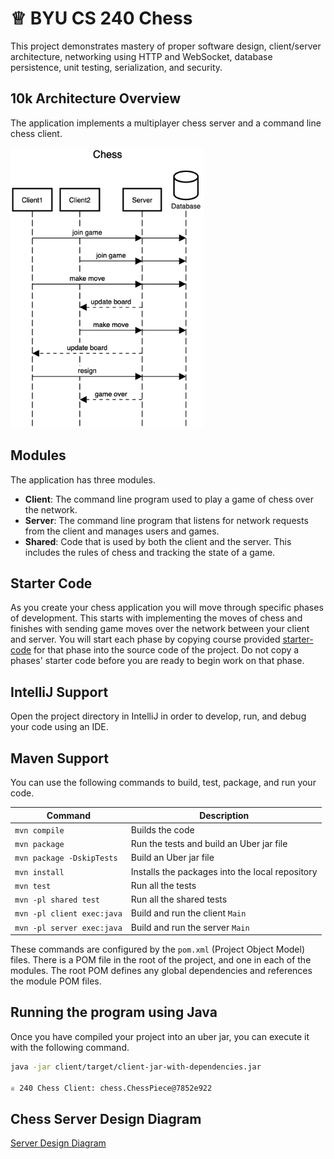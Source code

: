 # ♕ BYU CS 240 Chess

This project demonstrates mastery of proper software design, client/server architecture, networking using HTTP and WebSocket, database persistence, unit testing, serialization, and security.

## 10k Architecture Overview

The application implements a multiplayer chess server and a command line chess client.

[![Sequence Diagram](10k-architecture.png)](https://sequencediagram.org/index.html#initialData=C4S2BsFMAIGEAtIGckCh0AcCGAnUBjEbAO2DnBElIEZVs8RCSzYKrgAmO3AorU6AGVIOAG4jUAEyzAsAIyxIYAERnzFkdKgrFIuaKlaUa0ALQA+ISPE4AXNABWAexDFoAcywBbTcLEizS1VZBSVbbVc9HGgnADNYiN19QzZSDkCrfztHFzdPH1Q-Gwzg9TDEqJj4iuSjdmoMopF7LywAaxgvJ3FC6wCLaFLQyHCdSriEseSm6NMBurT7AFcMaWAYOSdcSRTjTka+7NaO6C6emZK1YdHI-Qma6N6ss3nU4Gpl1ZkNrZwdhfeByy9hwyBA7mIT2KAyGGhuSWi9wuc0sAI49nyMG6ElQQA)

## Modules

The application has three modules.

- **Client**: The command line program used to play a game of chess over the network.
- **Server**: The command line program that listens for network requests from the client and manages users and games.
- **Shared**: Code that is used by both the client and the server. This includes the rules of chess and tracking the state of a game.

## Starter Code

As you create your chess application you will move through specific phases of development. This starts with implementing the moves of chess and finishes with sending game moves over the network between your client and server. You will start each phase by copying course provided [starter-code](starter-code/) for that phase into the source code of the project. Do not copy a phases' starter code before you are ready to begin work on that phase.

## IntelliJ Support

Open the project directory in IntelliJ in order to develop, run, and debug your code using an IDE.

## Maven Support

You can use the following commands to build, test, package, and run your code.

| Command                    | Description                                     |
| -------------------------- | ----------------------------------------------- |
| `mvn compile`              | Builds the code                                 |
| `mvn package`              | Run the tests and build an Uber jar file        |
| `mvn package -DskipTests`  | Build an Uber jar file                          |
| `mvn install`              | Installs the packages into the local repository |
| `mvn test`                 | Run all the tests                               |
| `mvn -pl shared test`      | Run all the shared tests                        |
| `mvn -pl client exec:java` | Build and run the client `Main`                 |
| `mvn -pl server exec:java` | Build and run the server `Main`                 |

These commands are configured by the `pom.xml` (Project Object Model) files. There is a POM file in the root of the project, and one in each of the modules. The root POM defines any global dependencies and references the module POM files.

## Running the program using Java

Once you have compiled your project into an uber jar, you can execute it with the following command.

```sh
java -jar client/target/client-jar-with-dependencies.jar

♕ 240 Chess Client: chess.ChessPiece@7852e922
```

## Chess Server Design Diagram
[Server Design Diagram](https://sequencediagram.org/index.html?presentationMode=readOnly#initialData=IYYwLg9gTgBAwgGwJYFMB2YBQAHYUxIhK4YwDKKUAbpTngUSWDABLBoAmCtu+hx7ZhWqEUdPo0EwAIsDDAAgiBAoAzqswc5wAEbBVKGBx2ZM6MFACeq3ETQBzGAAYAdAE5M9qBACu2GADEaMBUljAASij2SKoWckgQaDAAFGQ+ymqqAJSBAO4AFkhgYoiopAC0AHzklDRQAFwwANoACgDyZAAqALowAPQ+BlAAOmgA3gBEg5TBALYoE-UTMBMANCu46rnQHIvLaysos8BICHsrAL6YwnUwVazsXJSNk9NQcwtLK+sTm6rbUF2XwOEyOJzOwKubE43Fg9xuokaUCiMWKUGSkWisUokQAjj41GAstdaqI7tVZPIlCp1I17CgwABVIbJN4fYmUxQZdTkow6eoAMSQnBgzMonJgOjCbOA80wnOpmTu8NJKkaaB8CAQJJEKl5Cu5qnqIGRchQYvRb05HO0ip592M9QUHA4oqGnJ1VDJ9wNNKNJpQZoUPjA+WSwBD+Wt8ttht5judruDoY9CL15Xu0KeDQiKOxUEiqk1WCzsOV1RuzxgryGH2WjX2Pwjoc6EAA1uh6ytLp7KOX4MhzI0AExOJyjGszWULGAN74rZv5VsdtBd-ZXdAcUxeXz+ALQdj0mAAGQg0SSqXSfpyAQKRRKg4qFdqVdaHR6-QM6gSaAnU1r07nCCfwAkC669nC1SllWk7vIBwI-CBOxAVCjxliquooI0CBnsKySnueeIErExJpoYPqxn6dIMharIAfMNpUnGDr8jAQoihaEpSjAMpysY-a+pkMZMX6-ZkY0nHaJ63rPphjQgPkKAgG2MBIAAZjA0Q0EkSGAjAxxgApajSemFKUZk8mmsUyZhou0aCfa1SOjAiYuZGqaquRmZoVWBHCoWxaYNBcIYXULwrLxnyNgukbLp2wIwFclYhdUpRDjAo5ODAE4RfRUXzhMi5xauCUbpw27eH4gReCg6AnmevjMLehTFJgaVPjU1CvtIACix49Z0PW9H0X6qD+oxFe26AQbywWNJNK5BT5kGdV6aowDh9iNfhDUhkRhKkZ5+rmbSmkMjZxXhrFU1oIxXKiSxgrCkm10rqpSQ2R6-EZmZIlCQ5qhiZ5jQXTdbG+OVZHHX9p0cCg3DWa96BXS2N13XagOPTI8MMoYi7QEgABe8SJDAkCLVDP0PDCvm7WAAUICWy1A11OZjElL4pQOZRgCOY7ZUk7NmOVniVXuyKuseqIwAA4tOgPNfebWPswoWvjLA3DfY04TUjaAzd5NM5gt03Bby4kbaicvzKo+FW-L+0kSZ5G-fdFlnWANko0uaPCW7jl8o07Evajb3Cm5KZSd9FEwxoAMs2tWERz7b1qRDW6U67GPUWA1soJyyTo8xTmsTLDIwMAWqy9OHrx1TFtS7EMAQBpecShAOgAFZKWAGiU4b2aNI3ufTgzTNGwnzxjCs2s24szSTLPKAAJLSPPACMw4AMwACw-HexQWnWCErDoCCgG2R-wdFExLwActOkIwN0HOs-27W8xl-OjNWM-y-PTRF7TlXhvbee8VgH3NHlICPwz4XyvvMGBf95gP3mE-F+wstyi13IEbAPgoDYG4PAKyhg855Bag+Hm5tOaNDfF0LWOtgh6wnPfacr9bgD1hPNZhgtkEoFQflZYqEJ6hURDAAMZo87JDgCQvOjsiTO2hv7I0HsvYm1un7DG8ZWLB2TsVd6yda4nUxqI9aoNU7p0UTHZRllAzFCkUveyxjtFOhdNXeYHlML9jmsQuxKA5FqECmbeuNDf632AWvRom9d6JQNvcD+fMso-2nuE+YIColgNiZuCqOCAiWHhjhXIMAABSEBw5kICHA5SysqFqxzK0RkH4+hL11qHdAE5CHAHyVAOAEAcJQHWEvVe7C+ycKrOonKvxz7dN6f0vYAB1Fgy9Bp9AAELHgUHAAA0iCIZkSYDRJ3rE4JslE6NE7mUtAUjSnCgCfiA6Vis6GhzmovWRcHolyDs9PRYNw6fSknXUxSd-nyEeTIYxOcHE120O8pUWNdFt20JKMIedV6aOYkCxoiLQWZ1WmIuo6kwjFFlOIvp0BVKAxANAZE4AwUW2AG4t4MA1LeFmIYpFkBNLTjBQDRofgtD2OnMkRxML0UfMDmxb52LgDIvcSvaQFcRQQDqLkKASt+5QWWo0G5VzR6BMZktERdT6hC2Su-FWiSBbViuJgnJVUAheC6QOQMsAFDYEIYQEmSRFatQ-tQ1mtDer9UGsNYwBtNVGxeMI7M-qzlGBxsUZI0gE0oHkYdLx1js7xoRigZIkl5CwoDs5OGOayaKR4kMIwHLdDcB5RC7NuNkjSsLZjT5DbihlsMEvKt8gyY1rELi3l7bc0guAC2lxw7O0V0jD2mV8gz4DqOlTHxyac1j0NTGkJAbrVxNShar+STxhlQ4EAA)